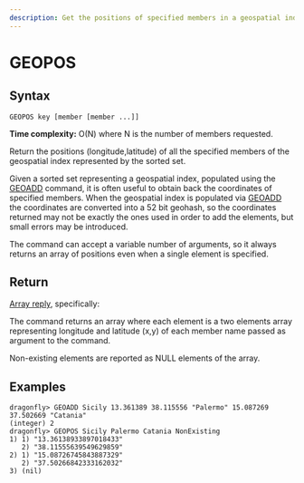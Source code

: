 ```yaml
---
description: Get the positions of specified members in a geospatial index
---
```


# GEOPOS

## Syntax

    GEOPOS key [member [member ...]]

**Time complexity:** O(N) where N is the number of members requested.

Return the positions (longitude,latitude) of all the specified members of the geospatial index represented by the sorted set.

Given a sorted set representing a geospatial index, populated using the [GEOADD](geoadd) command, it is often useful to obtain back the coordinates of specified members.
When the geospatial index is populated via [GEOADD](geoadd) the coordinates are converted into a 52 bit geohash,
so the coordinates returned may not be exactly the ones used in order to add the elements, but small errors may be introduced.

The command can accept a variable number of arguments, so it always returns an array of positions even when a single element is specified.

## Return

[Array reply](https://redis.io/docs/reference/protocol-spec/#resp-arrays), specifically:

The command returns an array where each element is a two elements array representing longitude and latitude (x,y) of each member name passed as argument to the command.

Non-existing elements are reported as NULL elements of the array.

## Examples

```shell
dragonfly> GEOADD Sicily 13.361389 38.115556 "Palermo" 15.087269 37.502669 "Catania"
(integer) 2
dragonfly> GEOPOS Sicily Palermo Catania NonExisting
1) 1) "13.36138933897018433"
   2) "38.11555639549629859"
2) 1) "15.08726745843887329"
   2) "37.50266842333162032"
3) (nil)
```
